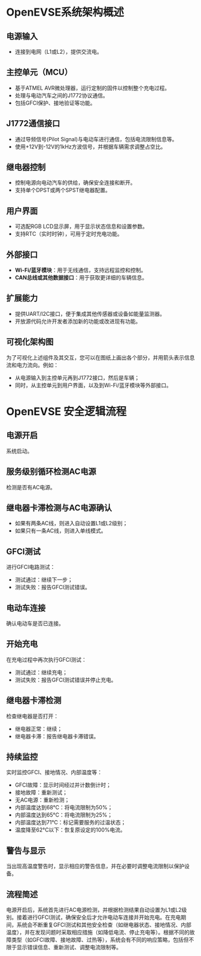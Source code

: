 # OpenEVSE系统架构概述

## 电源输入
- 连接到电网（L1或L2），提供交流电。

## 主控单元（MCU）
- 基于ATMEL AVR微处理器，运行定制的固件以控制整个充电过程。
- 处理与电动汽车之间的J1772协议通信。
- 包括GFCI保护、接地验证等功能。

## J1772通信接口
- 通过导频信号(Pilot Signal)与电动车进行通信，包括电流限制信息等。
- 使用+12V到-12V的1kHz方波信号，并根据车辆需求调整占空比。

## 继电器控制
- 控制电源向电动汽车的供给，确保安全连接和断开。
- 支持单个DPST或两个SPST继电器配置。

## 用户界面
- 可选配RGB LCD显示屏，用于显示状态信息和设置参数。
- 支持RTC（实时时钟），可用于定时充电功能。

## 外部接口
- **Wi-Fi/蓝牙模块**：用于无线通信，支持远程监控和控制。
- **CAN总线或其他数据接口**：用于获取更详细的车辆信息。

## 扩展能力
- 提供UART/I2C接口，便于集成其他传感器或设备如能量监测器。
- 开放源代码允许开发者添加新的功能或改进现有功能。

## 可视化架构图
为了可视化上述组件及其交互，您可以在图纸上画出各个部分，并用箭头表示信息流和电力流向。例如：
- 从电源输入到主控单元再到J1772接口，然后是车辆；
- 同时，从主控单元到用户界面，以及到Wi-Fi/蓝牙模块等外部接口。


# OpenEVSE 安全逻辑流程

## 电源开启
系统启动。

## 服务级别循环检测AC电源
检测是否有AC电源。

## 继电器卡滞检测与AC电源确认
- 如果有两条AC线，则进入自动设置L1或L2级别；
- 如果只有一条AC线，则进入单线模式。

## GFCI测试
进行GFCI电路测试：
- 测试通过：继续下一步；
- 测试失败：报告GFCI测试错误。

## 电动车连接
确认电动车是否已连接。

## 开始充电
在充电过程中再次执行GFCI测试：
- 测试通过：继续充电；
- 测试失败：报告GFCI测试错误并停止充电。

## 继电器卡滞检测
检查继电器是否打开：
- 继电器正常：继续；
- 继电器卡滞：报告继电器卡滞错误。

## 持续监控
实时监控GFCI、接地情况、内部温度等：
- GFCI故障：显示时间经过并计数倒计时；
- 接地故障：重新测试；
- 无AC电源：重新检测；
- 内部温度达到68°C：将电流限制为50%；
- 内部温度达到65°C：将电流限制为25%；
- 内部温度达到71°C：标记需要服务的过温状态；
- 温度降至62°C以下：恢复原设定的100%电流。

## 警告与显示
当出现高温度警告时，显示相应的警告信息，并在必要时调整电流限制以保护设备。

## 流程简述
电源开启后，系统首先进行AC电源检测，并根据检测结果自动设置为L1或L2级别。接着进行GFCI测试，确保安全后才允许电动车连接并开始充电。在充电期间，系统会不断重复GFCI测试和其他安全检查（如继电器状态、接地情况、内部温度），并在发现问题时采取相应措施（如降低电流、停止充电等）。根据不同的故障类型（如GFCI故障、接地故障、过热等），系统会有不同的响应策略，包括但不限于显示错误信息、重新测试、调整电流限制等。
